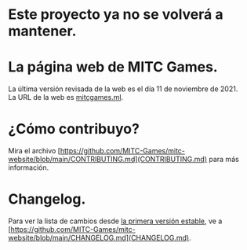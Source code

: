 # Este proyecto ya no se volverá a mantener.  
  
# La página web de MITC Games.  
La última versión revisada de la web es el día 11 de noviembre de 2021.  
La URL de la web es [mitcgames.ml](https://mitcgames.ml).  
  
# ¿Cómo contribuyo?  
Mira el archivo [https://github.com/MITC-Games/mitc-website/blob/main/CONTRIBUTING.md](CONTRIBUTING.md) para más información.  

# Changelog.  
Para ver la lista de cambios desde [la primera versión estable](https://github.com/MITC-Games/mitc-website/commit/8947a7c7fcbac2a6a55559232ea645373f68296c), ve a [https://github.com/MITC-Games/mitc-website/blob/main/CHANGELOG.md](CHANGELOG.md).